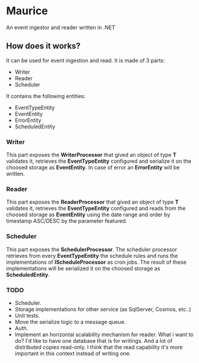 # Maurice
An event ingestor and reader written in .NET

## How does it works?

It can be used for event ingestion and read. It is made of 3 parts:

- Writer
- Reader
- Scheduler

It contains the following entities:

- EventTypeEntity
- EventEntity
- ErrorEntity
- ScheduledEntity
  
### Writer
This part exposes the **WriterProcessor** that gived an object of type **T** validates it, retrieves the **EventTypeEntity** configured and serialize it on the choosed storage as **EventEntity**.
In case of error an **ErrorEntity** will be written.

### Reader
This part exposes the **ReaderProcessor** that gived an object of type **T** validates it, retrieves the **EventTypeEntity** configured and reads from the choosed storage as **EventEntity** using the date range and order by timestamp ASC/DESC by the parameter featured.

### Scheduler
This part exposes the **SchedulerProcessor**.
The scheduler processor retrieves from every **EventTypeEntity** the schedule rules and runs the implementations of **IScheduleProcessor** as cron jobs.
The result of these implementations will be serialized it on the choosed storage as **ScheduledEntity**.

### TODO

- Scheduler.
- Storage implementations for other service (as SqlServer, Cosmos, etc..)
- Unit tests.
- Move the serialize logic to a message queue.
- Auth.
- Implement an horizontal scalability mechanism for reader. What i want to do? I'd like to have one database that is for writings. And a lot of distributed copies read-only. I think that the read capability it's more important in this context instead of writing one.
